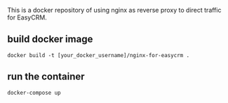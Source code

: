 This is a docker repository of using nginx as reverse proxy to direct traffic for EasyCRM.

## build docker image

`docker build -t [your_docker_username]/nginx-for-easycrm .`

## run the container

`docker-compose up`
